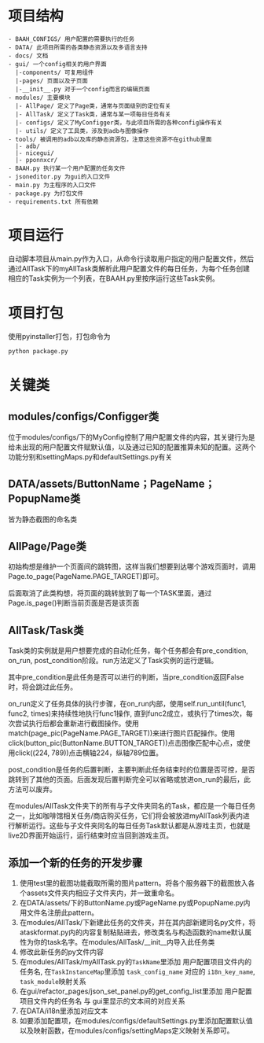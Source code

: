 # 项目结构

```
- BAAH_CONFIGS/ 用户配置的需要执行的任务
- DATA/ 此项目所需的各类静态资源以及多语言支持
- docs/ 文档
- gui/ 一个config相关的用户界面
  |-components/ 可复用组件
  |-pages/ 页面以及子页面
  |-__init__.py 对于一个config而言的编辑页面
- modules/ 主要模块
  |- AllPage/ 定义了Page类，通常与页面级别的定位有关
  |- AllTask/ 定义了Task类，通常与某一项每日任务有关
  |- configs/ 定义了MyConfigger类，与此项目所需的各种config操作有关
  |- utils/ 定义了工具类，涉及到adb与图像操作
- tools/ 被调用的adb以及库的静态资源包，注意这些资源不在github里面
  |- adb/
  |- nicegui/
  |- pponnxcr/
- BAAH.py 执行某一个用户配置的任务文件
- jsoneditor.py 为gui的入口文件
- main.py 为主程序的入口文件
- package.py 为打包文件
- requirements.txt 所有依赖
```

# 项目运行

自动脚本项目从main.py作为入口，从命令行读取用户指定的用户配置文件，然后通过AllTask下的myAllTask类解析此用户配置文件的每日任务，为每个任务创建相应的Task实例为一个列表，在BAAH.py里按序运行这些Task实例。

# 项目打包

使用pyinstaller打包，打包命令为

```python
python package.py
```

# 关键类

## modules/configs/Configger类

位于modules/configs/下的MyConfig控制了用户配置文件的内容，其关键行为是给未出现的用户配置文件赋默认值，以及通过已知的配置推算未知的配置。这两个功能分别和settingMaps.py和defaultSettings.py有关

## DATA/assets/ButtonName；PageName；PopupName类

皆为静态截图的命名类

## AllPage/Page类

初始构想是维护一个页面间的跳转图，这样当我们想要到达哪个游戏页面时，调用Page.to_page(PageName.PAGE_TARGET)即可。

后面取消了此类构想，将页面的跳转放到了每一个TASK里面，通过Page.is_page()判断当前页面是否是该页面

## AllTask/Task类

Task类的实例就是用户想要完成的自动化任务，每个任务都会有pre_condition, on_run, post_condition阶段。run方法定义了Task实例的运行逻辑。

其中pre_condition是此任务是否可以进行的判断，当pre_condition返回False时，将会跳过此任务。

on_run定义了任务具体的执行步骤，在on_run内部，使用self.run_until(func1, func2, times)来持续性地执行func1操作, 直到func2成立，或执行了times次，每次尝试执行后都会重新进行截图操作。使用match(page_pic(PageName.PAGE_TARGET))来进行图片匹配操作。使用click(button_pic(ButtonName.BUTTON_TARGET))点击图像匹配中心点，或使用click((224, 789))点击横轴224，纵轴789位置。

post_condition是任务的后置判断，主要判断此任务结束时的位置是否可控，是否跳转到了其他的页面。后面发现后置判断完全可以省略或放进on_run的最后，此方法可以废弃。

在modules/AllTask文件夹下的所有与子文件夹同名的Task，都应是一个每日任务之一，比如咖啡馆相关任务/商店购买任务，它们将会被放进myAllTask列表内进行解析运行。这些与子文件夹同名的每日任务Task默认都是从游戏主页，也就是live2D界面开始运行，运行结束时应当回到游戏主页。

## 添加一个新的任务的开发步骤

1. 使用test里的截图功能截取所需的图片pattern。将各个服务器下的截图放入各个assets文件夹内相应子文件夹内，并一致重命名。
2. 在DATA/assets/下的ButtonName.py或PageName.py或PopupName.py内用文件名注册此pattern。
3. 在modules/AllTask/下新建此任务的文件夹，并在其内部新建同名py文件，将ataskformat.py内的内容复制粘贴进去，修改类名与构造函数的name默认属性为你的task名字。在modules/AllTask/__init__内导入此任务类
4. 修改此新任务的py文件内容
5. 在modules/AllTask/myAllTask.py的`TaskName`里添加 用户配置项目文件内的任务名, 在`TaskInstanceMap`里添加 `task_config_name` 对应的 `i18n_key_name`, `task_module`映射关系
6. 在gui/refactor_pages/json_set_panel.py的get_config_list里添加 用户配置项目文件内的任务名 与 gui里显示的文本间的对应关系
7. 在DATA/i18n里添加对应文本
8. 如要添加配置项，在modules/configs/defaultSettings.py里添加配置默认值以及映射函数，在modules/configs/settingMaps定义映射关系即可。

